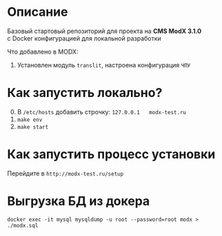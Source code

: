 # Описание
Базовый стартовый репозиторий для проекта на **CMS ModX 3.1.0**  
c Docker конфигурацией для локальной разработки

Что добавлено в MODX:
1. Установлен модуль `translit`, настроена конфигурация `ЧПУ`

# Как запустить локально?

0. В `/etc/hosts` добавить строчку: `127.0.0.1   modx-test.ru`
1. `make env`
2. `make start`

# Как запустить процесс установки 
Перейдите в `http://modx-test.ru/setup`

# Выгрузка БД из докера
`docker exec -it mysql mysqldump -u root --password=root modx > ./modx.sql`
